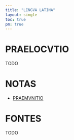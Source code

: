 ```yaml
---
title: "LINGVA LATINA"
layout: single
toc: true
pm: true
---
```

# PRAELOCVTIO

TODO

# NOTAS

<div id ="menu">
    <section id="menu-section">

- [PRAEMVNITIO](/notes/research/latin/praemunitio/)

    </section>
</div>

# FONTES

TODO